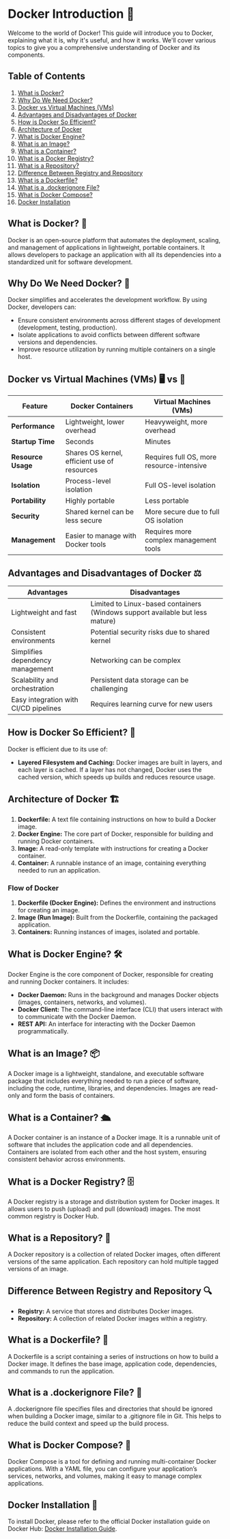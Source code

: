 # Docker Introduction 🚢

Welcome to the world of Docker! This guide will introduce you to Docker, explaining what it is, why it's useful, and how it works. We'll cover various topics to give you a comprehensive understanding of Docker and its components.

## Table of Contents

1. [What is Docker?](#what-is-docker)
2. [Why Do We Need Docker?](#why-do-we-need-docker)
3. [Docker vs Virtual Machines (VMs)](#docker-vs-virtual-machines-vms)
4. [Advantages and Disadvantages of Docker](#advantages-and-disadvantages-of-docker)
5. [How is Docker So Efficient?](#how-is-docker-so-efficient)
6. [Architecture of Docker](#architecture-of-docker)
7. [What is Docker Engine?](#what-is-docker-engine)
8. [What is an Image?](#what-is-an-image)
9. [What is a Container?](#what-is-a-container)
10. [What is a Docker Registry?](#what-is-a-docker-registry)
11. [What is a Repository?](#what-is-a-repository)
12. [Difference Between Registry and Repository](#difference-between-registry-and-repository)
13. [What is a Dockerfile?](#what-is-a-dockerfile)
14. [What is a .dockerignore File?](#what-is-a-dockerignore-file)
15. [What is Docker Compose?](#what-is-docker-compose)
16. [Docker Installation](#docker-installation)

## What is Docker? 🐳

Docker is an open-source platform that automates the deployment, scaling, and management of applications in lightweight, portable containers. It allows developers to package an application with all its dependencies into a standardized unit for software development.

## Why Do We Need Docker? 🤔

Docker simplifies and accelerates the development workflow. By using Docker, developers can:

- Ensure consistent environments across different stages of development (development, testing, production).
- Isolate applications to avoid conflicts between different software versions and dependencies.
- Improve resource utilization by running multiple containers on a single host.

## Docker vs Virtual Machines (VMs) 🖥️ vs 🐋

| Feature              | Docker Containers                                 | Virtual Machines (VMs)                          |
|----------------------|---------------------------------------------------|-------------------------------------------------|
| **Performance**      | Lightweight, lower overhead                       | Heavyweight, more overhead                      |
| **Startup Time**     | Seconds                                           | Minutes                                         |
| **Resource Usage**   | Shares OS kernel, efficient use of resources      | Requires full OS, more resource-intensive       |
| **Isolation**        | Process-level isolation                           | Full OS-level isolation                         |
| **Portability**      | Highly portable                                   | Less portable                                   |
| **Security**         | Shared kernel can be less secure                  | More secure due to full OS isolation            |
| **Management**       | Easier to manage with Docker tools                | Requires more complex management tools          |

## Advantages and Disadvantages of Docker ⚖️

| Advantages                                           | Disadvantages                                      |
|------------------------------------------------------|----------------------------------------------------|
| Lightweight and fast                                 | Limited to Linux-based containers (Windows support available but less mature) |
| Consistent environments                              | Potential security risks due to shared kernel      |
| Simplifies dependency management                     | Networking can be complex                          |
| Scalability and orchestration                        | Persistent data storage can be challenging         |
| Easy integration with CI/CD pipelines                | Requires learning curve for new users              |

## How is Docker So Efficient? 🚀

Docker is efficient due to its use of:

- **Layered Filesystem and Caching:** Docker images are built in layers, and each layer is cached. If a layer has not changed, Docker uses the cached version, which speeds up builds and reduces resource usage.

## Architecture of Docker 🏗️

1. **Dockerfile:** A text file containing instructions on how to build a Docker image.
2. **Docker Engine:** The core part of Docker, responsible for building and running Docker containers.
3. **Image:** A read-only template with instructions for creating a Docker container.
4. **Container:** A runnable instance of an image, containing everything needed to run an application.

### Flow of Docker

1. **Dockerfile (Docker Engine):** Defines the environment and instructions for creating an image.
2. **Image (Run Image):** Built from the Dockerfile, containing the packaged application.
3. **Containers:** Running instances of images, isolated and portable.

## What is Docker Engine? 🛠️

Docker Engine is the core component of Docker, responsible for creating and running Docker containers. It includes:

- **Docker Daemon:** Runs in the background and manages Docker objects (images, containers, networks, and volumes).
- **Docker Client:** The command-line interface (CLI) that users interact with to communicate with the Docker Daemon.
- **REST API:** An interface for interacting with the Docker Daemon programmatically.

## What is an Image? 📦

A Docker image is a lightweight, standalone, and executable software package that includes everything needed to run a piece of software, including the code, runtime, libraries, and dependencies. Images are read-only and form the basis of containers.

## What is a Container? 🛳️

A Docker container is an instance of a Docker image. It is a runnable unit of software that includes the application code and all dependencies. Containers are isolated from each other and the host system, ensuring consistent behavior across environments.

## What is a Docker Registry? 🗄️

A Docker registry is a storage and distribution system for Docker images. It allows users to push (upload) and pull (download) images. The most common registry is Docker Hub.

## What is a Repository? 📁

A Docker repository is a collection of related Docker images, often different versions of the same application. Each repository can hold multiple tagged versions of an image.

## Difference Between Registry and Repository 🔍

- **Registry:** A service that stores and distributes Docker images.
- **Repository:** A collection of related Docker images within a registry.

## What is a Dockerfile? 📜

A Dockerfile is a script containing a series of instructions on how to build a Docker image. It defines the base image, application code, dependencies, and commands to run the application.

## What is a .dockerignore File? 🚫

A .dockerignore file specifies files and directories that should be ignored when building a Docker image, similar to a .gitignore file in Git. This helps to reduce the build context and speed up the build process.

## What is Docker Compose? 🧩

Docker Compose is a tool for defining and running multi-container Docker applications. With a YAML file, you can configure your application’s services, networks, and volumes, making it easy to manage complex applications.

## Docker Installation 🔧

To install Docker, please refer to the official Docker installation guide on Docker Hub: [Docker Installation Guide](https://docs.docker.com/engine/install).

